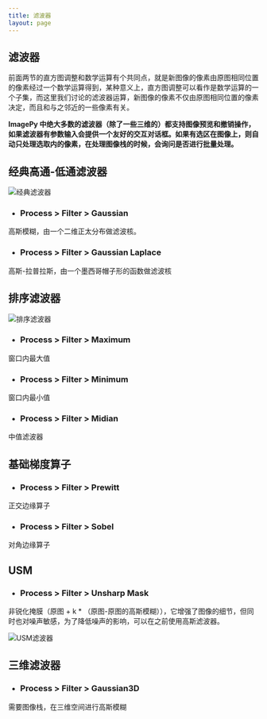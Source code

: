 ```yaml
---
title: 滤波器
layout: page
---
```

## 滤波器
前面两节的直方图调整和数学运算有个共同点，就是新图像的像素由原图相同位置的像素经过一个数学运算得到，某种意义上，直方图调整可以看作是数学运算的一个子集，而这里我们讨论的滤波器运算，新图像的像素不仅由原图相同位置的像素决定，而且和与之邻近的一些像素有关。

**ImagePy 中绝大多数的滤波器（除了一些三维的）都支持图像预览和撤销操作，如果滤波器有参数输入会提供一个友好的交互对话框。如果有选区在图像上，则自动只处理选取内的像素，在处理图像栈的时候，会询问是否进行批量处理。**

## 经典高通-低通滤波器
![](http://home.imagepy.org/manual/gaussfilter.png "经典滤波器")
* ### Process > Filter > Gaussian
高斯模糊，由一个二维正太分布做滤波核。
* ### Process > Filter > Gaussian Laplace
高斯-拉普拉斯，由一个墨西哥帽子形的函数做滤波核


## 排序滤波器
![](http://home.imagepy.org/manual/sortfilter.png "排序滤波器")
* ### Process > Filter > Maximum
窗口内最大值
* ### Process > Filter > Minimum
窗口内最小值
* ### Process > Filter > Midian
中值滤波器

## 基础梯度算子
* ### Process > Filter > Prewitt
正交边缘算子
* ### Process > Filter > Sobel
对角边缘算子

## USM 
* ### Process > Filter > Unsharp Mask
非锐化掩膜（原图 + k * （原图-原图的高斯模糊）），它增强了图像的细节，但同时也对噪声敏感，为了降低噪声的影响，可以在之前使用高斯滤波器。

![](http://home.imagepy.org/manual/usmfilter.png "USM滤波器")

## 三维滤波器
* ### Process > Filter > Gaussian3D
需要图像栈，在三维空间进行高斯模糊